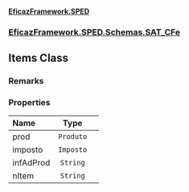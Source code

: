#### [EficazFramework.SPED](EficazFrameworkSPED.md 'EficazFramework SPED')
### [EficazFramework.SPED.Schemas.SAT_CFe](EficazFramework.SPED.Schemas.SAT_CFe.md 'EficazFramework.SPED.Schemas.SAT_CFe')

## Items Class

### Remarks
### Properties

| Name | Type | |
| :--- | :---: | :--- |
| prod | `Produto` |  |
| imposto | `Imposto` |  |
| infAdProd | `String` |  |
| nItem | `String` |  |
